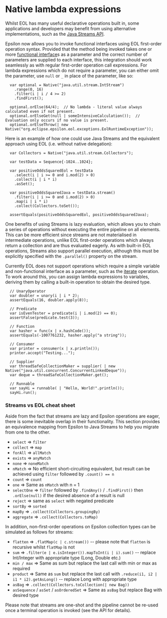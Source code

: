 # Native lambda expressions

Whilst EOL has many useful declarative operations built in, some
applications and developers may benefit from using alternative
implementations, such as the [Java Streams
API](https://docs.oracle.com/javase/8/docs/api/java/util/stream/package-summary.html).

Epsilon now allows you to invoke functional interfaces using EOL
first-order operation syntax. Provided that the method being invoked
takes one or more [functional
interface](https://docs.oracle.com/javase/8/docs/api/java/lang/FunctionalInterface.html)s
as a parameter and the correct number of parameters are supplied to each
interface, this integration should work seamlessly as with regular
first-order operation call expressions. For lambda expressions which do
not require a parameter, you can either omit the parameter, use `null`
or `_` in place of the parameter, like so:

```eol
  var optional = Native("java.util.stream.IntStream")
    .range(0, 16)
    .filter(i | i / 4 >= 2)
    .findFirst();
  
  optional.orElse(64/4);  // No lambda - literal value always calculated even if not present.
  optional.orElseGet(null | someIntensiveCalculation());  // Evaluation only occurs if no value is present.
  optional.orElseThrow(| new Native("org.eclipse.epsilon.eol.exceptions.EolRuntimeException"));
```

Here is an example of how one could use Java Streams and the equivalent
approach using EOL (i.e. without native delegation):

```eol
  var Collectors = Native("java.util.stream.Collectors");

  var testData = Sequence{-1024..1024};
  
  var positiveOddsSquaredEol = testData
    .select(i | i >= 0 and i.mod(2) > 0)
    .collect(i | i * i)
    .asSet();
  
  var positiveOddsSquaredJava = testData.stream()
    .filter(i | i >= 0 and i.mod(2) > 0)
    .map(i | i * i)
    .collect(Collectors.toSet());
    
  assertEquals(positiveOddsSquaredEol, positiveOddsSquaredJava);
```

One benefits of using Streams is lazy evaluation, which allows you to
chain a series of operations without executing the entire pipeline on
all elements. This can be more efficient since streams are not
materialised in intermediate operations, unlike EOL first-order
operations which always return a collection and are thus evaluated
eagerly. As with built-in EOL operations, Streams also support parallel
execution, although this must be explicitly specified with the
`.parallel()` property on the stream.

Currently EOL does not support operations which require a simple
variable and non-functional interface as a parameter, such as the
[iterate](https://docs.oracle.com/javase/8/docs/api/java/util/stream/Stream.html#iterate-T-java.util.function.UnaryOperator-)
operation. To work around this, you can assign lambda expressions to
variables, deriving them by calling a built-in operation to obtain the
desired type.

```eol
  // UnaryOperator
  var doubler = unary(i | i * 2);
  assertEquals(16, doubler.apply(8));
  
  // Predicate
  var isEvenTester = predicate(i | i.mod(2) == 0);
  assertFalse(predicate.test(3));
  
  // Function
  var hasher = func(x | x.hashCode());
  assertEquals(-1007761232, hasher.apply("a string"));
  
  // Consumer
  var printer = consumer(x | x.println());
  printer.accept("Testing...");
  
  // Supplier
  var threadSafeCollectionMaker = supplier( | new Native("java.util.concurrent.ConcurrentLinkedDeque"));
  var deque = threadSafeCollectionMaker.get();
  
  // Runnable
  var sayHi = runnable( | "Hello, World!".println());
  sayHi.run();
```

### Streams vs EOL cheat sheet

Aside from the fact that streams are lazy and Epsilon operations are
eager, there is some inevitable overlap in their functionality. This
section provides an equivalence mapping from Epsilon to Java Streams to
help you migrate from one to the other.

-   `select` =\> `filter`
-   `collect` =\> `map`
-   `forAll` =\> `allMatch`
-   `exists` =\> `anyMatch`
-   `none` =\> `noneMatch`
-   `nMatch` =\> No efficient short-circuiting equivalent, but result
    can be achieved using `filter` followed by `.count() == n`
-   `count` =\> `count`
-   `one` =\> Same as `nMatch` with n = 1
-   `selectOne` =\> `filter` followed by `.findAny()` / `.findFirst()`
    then `.orElse(null)` if the desired absence of a result is null
-   `reject` =\> same as `select` with negated predicate
-   `sortBy` =\> `sorted`
-   `mapBy` =\> `.collect(Collectors.groupingBy)`
-   `aggregate` =\> `.collect(Collectors.toMap)`

In addition, non-first-order operations on Epsilon collection types can
be simulated as follows for streams:

-   `flatten` =\> `.flatMap(c | c.stream())` \-- please note that
    `flatten` is recursive whilst `flatMap` is not
-   `sum` =\> `.filter(e | e.isInteger()).mapToInt(i | i).sum()` \--
    replace Int/Integer with appropriate type (Long, Double etc.)
-   `min / max` =\> Same as sum but replace the last call with min or
    max as required
-   `product` =\> Same as `sum` but replace the last call with
    `.reduce(i1, i2 | i1 * i2).getAsLong()` \-- replace Long with
    appropriate type
-   `asBag` =\> `.collect(Collectors.toCollection(| new Bag))`
-   `asSequence` / `asSet` / `asOrderedSet` =\> Same as `asBag` but
    replace Bag with desired type

Please note that streams are one-shot and the pipeline cannot be re-used
once a terminal operation is invoked (see the API for details).
